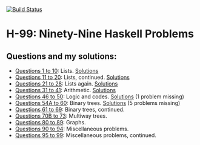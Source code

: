 [![Build Status](https://travis-ci.org/zcesur/h99.svg?branch=master)](https://travis-ci.org/zcesur/h99)

# H-99: Ninety-Nine Haskell Problems

## Questions and my solutions:

- [Questions 1 to 10](https://wiki.haskell.org/99_questions/1_to_10): Lists. [Solutions](./src/Problems01thru10.hs)
- [Questions 11 to 20](https://wiki.haskell.org/99_questions/11_to_20): Lists, continued. [Solutions](./src/Problems11thru20.hs)
- [Questions 21 to 28](https://wiki.haskell.org/99_questions/21_to_28): Lists again. [Solutions](./src/Problems21thru28.hs)
- [Questions 31 to 41](https://wiki.haskell.org/99_questions/31_to_41): Arithmetic. [Solutions](./src/Problems31thru41.hs)
- [Questions 46 to 50](https://wiki.haskell.org/99_questions/46_to_50): Logic and codes. [Solutions](./src/Problems46thru50.hs) (1 problem missing)
- [Questions 54A to 60](https://wiki.haskell.org/99_questions/54A_to_60): Binary trees. [Solutions](./src/Problems54Athru60.hs) (5 problems missing)
- [Questions 61 to 69](https://wiki.haskell.org/99_questions/61_to_69): Binary trees, continued.
- [Questions 70B to 73](https://wiki.haskell.org/99_questions/70B_to_73): Multiway trees.
- [Questions 80 to 89](https://wiki.haskell.org/99_questions/80_to_89): Graphs.
- [Questions 90 to 94](https://wiki.haskell.org/99_questions/90_to_94): Miscellaneous problems.
- [Questions 95 to 99](https://wiki.haskell.org/99_questions/95_to_99): Miscellaneous problems, continued.
